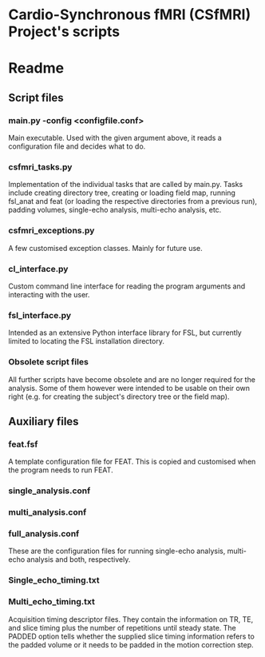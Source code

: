 # Cardio-Synchronous fMRI (CSfMRI) Project's scripts
# Readme

## Script files

### main.py -config <configfile.conf>
   Main executable. Used with the given argument above, it reads a configuration file and decides what to do.

### csfmri_tasks.py
   Implementation of the individual tasks that are called by main.py. Tasks include creating directory tree, creating or loading field map, running fsl_anat and feat (or loading the respective directories from a previous run), padding volumes, single-echo analysis, multi-echo analysis, etc.

### csfmri_exceptions.py
   A few customised exception classes. Mainly for future use.

### cl_interface.py
   Custom command line interface for reading the program arguments and interacting with the user.

### fsl_interface.py
   Intended as an extensive Python interface library for FSL, but currently limited to locating the FSL installation directory.

### Obsolete script files
   All further scripts have become obsolete and are no longer required for the analysis. Some of them however were intended to be usable on their own right (e.g. for creating the subject's directory tree or the field map).

## Auxiliary files

### feat.fsf
   A template configuration file for FEAT. This is copied and customised when the program needs to run FEAT.

### single_analysis.conf
### multi_analysis.conf
### full_analysis.conf
   These are the configuration files for running single-echo analysis, multi-echo analysis and both, respectively.

### Single_echo_timing.txt
### Multi_echo_timing.txt
   Acquisition timing descriptor files. They contain the information on TR, TE, and slice timing plus the number of repetitions until steady state. The PADDED option tells whether the supplied slice timing information refers to the padded volume or it needs to be padded in the motion correction step.

